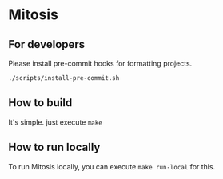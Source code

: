 # Mitosis

## For developers

Please install pre-commit hooks for formatting projects.

```sh 
./scripts/install-pre-commit.sh
```

## How to build

It's simple. just execute `make`

## How to run locally

To run Mitosis locally, you can execute `make run-local` for this.

